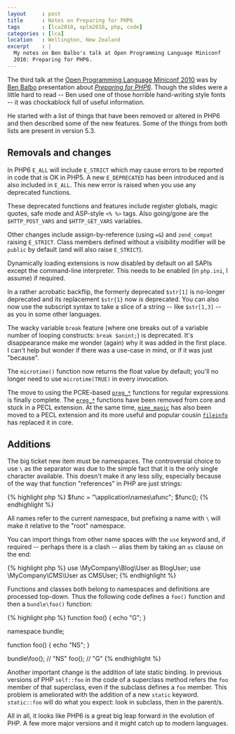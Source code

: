 ```yaml
---
layout     : post
title      : Notes on Preparing for PHP6
tags       : [lca2010, oplm2010, php, code]
categories : [lca]
location   : Wellington, New Zealand
excerpt    : |
  My notes on Ben Balbo's talk at Open Programming Language Miniconf
  2010: Preparing for PHP6.
---
```


The third talk at the [Open Programming Language Miniconf 2010][oplm2010] was
by [Ben Balbo][bb] presentation about *[Preparing for PHP6][talk]*. Though the
slides were a little hard to read -- Ben used one of those horrible
hand-writing style fonts -- it was chockablock full of useful information.

[oplm2010]: http://blogs.tucs.org.au/oplm/
[talk]: http://blogs.tucs.org.au/oplm/programme/#php6
[bb]: http://benbalbo.com/

He started with a list of things that have been removed or altered in PHP6 and
then described some of the new features. Some of the things from both lists
are present in version 5.3.

Removals and changes
--------------------

In PHP6 `E_ALL` will include `E_STRICT` which may cause errors to be reported
in code that is OK in PHP5. A new `E_DEPRECATED` has been introduced and is
also included in `E_ALL`. This new error is raised when you use any deprecated
functions.

These deprecated functions and features include register globals, magic
quotes, safe mode and ASP-style `<% %>` tags. Also going/gone are the
`$HTTP_POST_VARS` and `$HTTP_GET_VARS` variables. 

Other changes include assign-by-reference (using `=&`) and `zend_compat`
raising `E_STRICT`. Class members defined without a visibility modifier will
be `public` by default (and will also raise `E_STRICT`).

Dynamically loading extensions is now disabled by default on all SAPIs except
the command-line interpreter. This needs to be enabled (in `php.ini`, I
assume) if required.

In a rather acrobatic backflip, the formerly deprecated `$str[1]` is no-longer
deprecated and its replacement `$str{1}` now *is* deprecated. You can also now
use the subscript syntax to take a slice of a string -- like `$str[1,3]` -- as
you in some other languages.

The wacky variable `break` feature (where one breaks out of a variable number
of looping constructs: `break $anint;`) is deprecated. It's disappearance make
me wonder (again) why it was added in the first place. I can't help but wonder
if there was a use-case in mind, or if it was just "because".

The `microtime()` function now returns the float value by default; you'll no
longer need to use `microtime(TRUE)` in every invocation.

The move to using the PCRE-based [`preg_*`][preg] functions for regular
expressions is finally complete. The [`ereg_*`][ereg] functions have been
removed from core and stuck in a PECL extension. At the same time,
[`mime_magic`][mime_magic] has also been moved to a PECL extension and its
more useful and popular cousin [`fileinfo`][fileinfo] has replaced it in core.

[preg]: http://php.net/manual/en/book.pcre.php
[ereg]: http://php.net/manual/en/book.regex.php
[mime_magic]: http://php.net/manual/en/book.mime-magic.php
[fileinfo]: http://php.net/manual/en/book.fileinfo.php

Additions
---------

The big ticket new item must be namespaces. The controversial choice to use
`\` as the separator was due to the simple fact that it is the only single
character available. This doesn't make it any less silly, especially because
of the way that function "references" in PHP are just strings:

{% highlight php %} 
$func = "\application\names\afunc";
$func();
{% endhighlight %}

All names refer to the current namespace, but prefixing a name with `\` will
make it relative to the "root" namespace. 

You can import things from other name spaces with the `use` keyword and, if
required -- perhaps there is a clash -- alias them by taking an `as` clause on
the end:

{% highlight php %}
use \MyCompany\Blog\User as BlogUser;
use \MyCompany\CMS\User as CMSUser;
{% endhighlight %}

Functions and classes both belong to namespaces and definitions are processed
top-down. Thus the following code defines a `foo()` function and then a
`bundle\foo()` function:

{% highlight php %}
function foo() { echo "G"; }

namespace bundle;

function foo() { echo "NS"; }

bundle\foo(); // "NS"
foo(); // "G"
{% endhighlight %}

Another important change is the addition of late static binding. In previous
versions of PHP `self::foo` in the code of a superclass method refers the
`foo` member of that superclass, even if the subclass defines a `foo` member.
This problem is ameliorated with the addition of a new `static` keyword.
`static::foo` will do what you expect: look in subclass, then in the parent/s.

All in all, it looks like PHP6 is a great big leap forward in the evolution of
PHP. A few more major versions and it might catch up to modern languages.